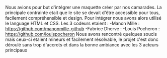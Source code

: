 Nous avions pour but d'intégrer une maquette créer par nos camarades. 
La principale contrainte etait que le site se devait d'être accessible pour tous, facilement compréhensible et design. Pour intégrer nous avons alors utilisé le language HTML et CSS. Les 3 codeurs etaient : 
-Manon Mille : https://github.com/manonmille-github
-Fabrice Dherve : 
-Louis Pocheron : https://github.com/louispocheron
Nous avons rencontré quelques soucis mais ceux-ci etaient mineurs et facilement résolvable, le projet c'est donc déroulé sans trop d'accrots et dans la bonne ambiance avec les 3 acteurs principaux 

